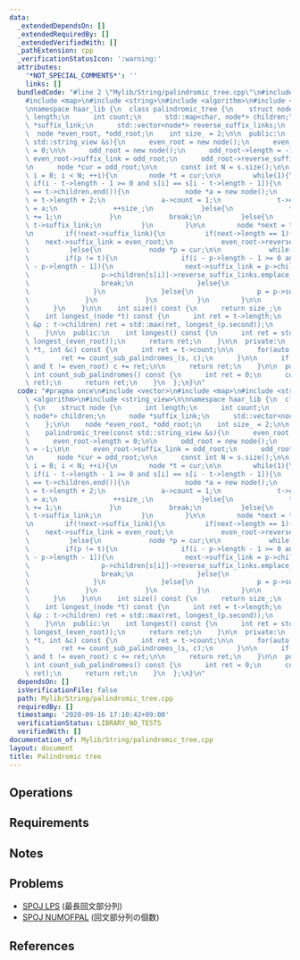 ```yaml
---
data:
  _extendedDependsOn: []
  _extendedRequiredBy: []
  _extendedVerifiedWith: []
  _pathExtension: cpp
  _verificationStatusIcon: ':warning:'
  attributes:
    '*NOT_SPECIAL_COMMENTS*': ''
    links: []
  bundledCode: "#line 2 \"Mylib/String/palindromic_tree.cpp\"\n#include <vector>\n\
    #include <map>\n#include <string>\n#include <algorithm>\n#include <string_view>\n\
    \nnamespace haar_lib {\n  class palindromic_tree {\n    struct node {\n      int\
    \ length;\n      int count;\n      std::map<char, node*> children;\n      node\
    \ *suffix_link;\n      std::vector<node*> reverse_suffix_links;\n    };\n\n  \
    \  node *even_root, *odd_root;\n    int size_ = 2;\n\n  public:\n    palindromic_tree(const\
    \ std::string_view &s){\n      even_root = new node();\n      even_root->length\
    \ = 0;\n\n      odd_root = new node();\n      odd_root->length = -1;\n\n     \
    \ even_root->suffix_link = odd_root;\n      odd_root->reverse_suffix_links.emplace_back(even_root);\n\
    \n      node *cur = odd_root;\n\n      const int N = s.size();\n\n      for(int\
    \ i = 0; i < N; ++i){\n        node *t = cur;\n\n        while(1){\n         \
    \ if(i - t->length - 1 >= 0 and s[i] == s[i - t->length - 1]){\n            if(t->children.find(s[i])\
    \ == t->children.end()){\n              node *a = new node();\n              a->length\
    \ = t->length + 2;\n              a->count = 1;\n              t->children[s[i]]\
    \ = a;\n              ++size_;\n            }else{\n              t->children[s[i]]->count\
    \ += 1;\n            }\n            break;\n          }else{\n            t =\
    \ t->suffix_link;\n          }\n        }\n\n        node *next = t->children[s[i]];\n\
    \n        if(!next->suffix_link){\n          if(next->length == 1){\n        \
    \    next->suffix_link = even_root;\n            even_root->reverse_suffix_links.emplace_back(next);\n\
    \          }else{\n            node *p = cur;\n\n            while(1){\n     \
    \         if(p != t){\n                if(i - p->length - 1 >= 0 and s[i] == s[i\
    \ - p->length - 1]){\n                  next->suffix_link = p->children[s[i]];\n\
    \                  p->children[s[i]]->reverse_suffix_links.emplace_back(next);\n\
    \                  break;\n                }else{\n                  p = p->suffix_link;\n\
    \                }\n              }else{\n                p = p->suffix_link;\n\
    \              }\n            }\n          }\n        }\n\n        cur = next;\n\
    \      }\n    }\n\n    int size() const {\n      return size_;\n    }\n\n  private:\n\
    \    int longest_(node *t) const {\n      int ret = t->length;\n      for(auto\
    \ &p : t->children) ret = std::max(ret, longest_(p.second));\n      return ret;\n\
    \    }\n\n  public:\n    int longest() const {\n      int ret = std::max(longest_(odd_root),\
    \ longest_(even_root));\n      return ret;\n    }\n\n  private:\n    int count_sub_palindromes_(node\
    \ *t, int &c) const {\n      int ret = t->count;\n\n      for(auto &s : t->reverse_suffix_links){\n\
    \        ret += count_sub_palindromes_(s, c);\n      }\n\n      if(t != odd_root\
    \ and t != even_root) c += ret;\n\n      return ret;\n    }\n\n  public:\n   \
    \ int count_sub_palindromes() const {\n      int ret = 0;\n      count_sub_palindromes_(odd_root,\
    \ ret);\n      return ret;\n    }\n  };\n}\n"
  code: "#pragma once\n#include <vector>\n#include <map>\n#include <string>\n#include\
    \ <algorithm>\n#include <string_view>\n\nnamespace haar_lib {\n  class palindromic_tree\
    \ {\n    struct node {\n      int length;\n      int count;\n      std::map<char,\
    \ node*> children;\n      node *suffix_link;\n      std::vector<node*> reverse_suffix_links;\n\
    \    };\n\n    node *even_root, *odd_root;\n    int size_ = 2;\n\n  public:\n\
    \    palindromic_tree(const std::string_view &s){\n      even_root = new node();\n\
    \      even_root->length = 0;\n\n      odd_root = new node();\n      odd_root->length\
    \ = -1;\n\n      even_root->suffix_link = odd_root;\n      odd_root->reverse_suffix_links.emplace_back(even_root);\n\
    \n      node *cur = odd_root;\n\n      const int N = s.size();\n\n      for(int\
    \ i = 0; i < N; ++i){\n        node *t = cur;\n\n        while(1){\n         \
    \ if(i - t->length - 1 >= 0 and s[i] == s[i - t->length - 1]){\n            if(t->children.find(s[i])\
    \ == t->children.end()){\n              node *a = new node();\n              a->length\
    \ = t->length + 2;\n              a->count = 1;\n              t->children[s[i]]\
    \ = a;\n              ++size_;\n            }else{\n              t->children[s[i]]->count\
    \ += 1;\n            }\n            break;\n          }else{\n            t =\
    \ t->suffix_link;\n          }\n        }\n\n        node *next = t->children[s[i]];\n\
    \n        if(!next->suffix_link){\n          if(next->length == 1){\n        \
    \    next->suffix_link = even_root;\n            even_root->reverse_suffix_links.emplace_back(next);\n\
    \          }else{\n            node *p = cur;\n\n            while(1){\n     \
    \         if(p != t){\n                if(i - p->length - 1 >= 0 and s[i] == s[i\
    \ - p->length - 1]){\n                  next->suffix_link = p->children[s[i]];\n\
    \                  p->children[s[i]]->reverse_suffix_links.emplace_back(next);\n\
    \                  break;\n                }else{\n                  p = p->suffix_link;\n\
    \                }\n              }else{\n                p = p->suffix_link;\n\
    \              }\n            }\n          }\n        }\n\n        cur = next;\n\
    \      }\n    }\n\n    int size() const {\n      return size_;\n    }\n\n  private:\n\
    \    int longest_(node *t) const {\n      int ret = t->length;\n      for(auto\
    \ &p : t->children) ret = std::max(ret, longest_(p.second));\n      return ret;\n\
    \    }\n\n  public:\n    int longest() const {\n      int ret = std::max(longest_(odd_root),\
    \ longest_(even_root));\n      return ret;\n    }\n\n  private:\n    int count_sub_palindromes_(node\
    \ *t, int &c) const {\n      int ret = t->count;\n\n      for(auto &s : t->reverse_suffix_links){\n\
    \        ret += count_sub_palindromes_(s, c);\n      }\n\n      if(t != odd_root\
    \ and t != even_root) c += ret;\n\n      return ret;\n    }\n\n  public:\n   \
    \ int count_sub_palindromes() const {\n      int ret = 0;\n      count_sub_palindromes_(odd_root,\
    \ ret);\n      return ret;\n    }\n  };\n}\n"
  dependsOn: []
  isVerificationFile: false
  path: Mylib/String/palindromic_tree.cpp
  requiredBy: []
  timestamp: '2020-09-16 17:10:42+09:00'
  verificationStatus: LIBRARY_NO_TESTS
  verifiedWith: []
documentation_of: Mylib/String/palindromic_tree.cpp
layout: document
title: Palindromic tree
---
```


## Operations

## Requirements

## Notes

## Problems

- [SPOJ LPS](https://www.spoj.com/problems/LPS/) (最長回文部分列)
- [SPOJ NUMOFPAL](https://www.spoj.com/problems/NUMOFPAL/) (回文部分列の個数)

## References
